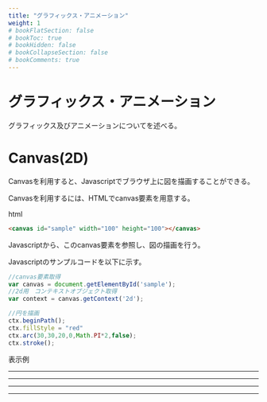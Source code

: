 ```yaml
---
title: "グラフィックス・アニメーション"
weight: 1
# bookFlatSection: false
# bookToc: true
# bookHidden: false
# bookCollapseSection: false
# bookComments: true
---
```


# グラフィックス・アニメーション

グラフィックス及びアニメーションについてを述べる。

# Canvas(2D)

Canvasを利用すると、Javascriptでブラウザ上に図を描画することができる。

Canvasを利用するには、HTMLでcanvas要素を用意する。

html

```html
<canvas id="sample" width="100" height="100"></canvas>
```

Javascriptから、このcanvas要素を参照し、図の描画を行う。

Javascriptのサンプルコードを以下に示す。

```javascript
//canvas要素取得
var canvas = document.getElementById('sample');
//2d用　コンテキストオブジェクト取得
var context = canvas.getContext('2d');

//円を描画
ctx.beginPath();
ctx.fillStyle = "red"
ctx.arc(30,30,20,0,Math.PI*2,false);
ctx.stroke();
```


表示例

<hr>
<hr>
<canvas id="sample" width="100" height="100"></canvas>
<hr>
<hr>
